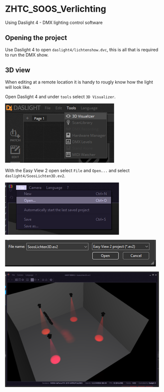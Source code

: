 # ZHTC_SOOS_Verlichting
Using Daslight 4 - DMX lighting control software

## Opening the project

Use Daslight 4 to open `daslight4/lichtenshow.dvc`, this is all that is required to run the DMX show.

## 3D view

When editing at a remote location it is handy to rougly know how the light will look like.

Open Daslight 4 and under `tools` select `3D Visualizer`.

![](/images/step1.png)

With the Easy View 2 open select `File` and `Open...` and select `daslight4/SoosLichten3D.ev2`.

![](/images/step2.png)

![](/images/step3.png)

![](/images/step4.png)